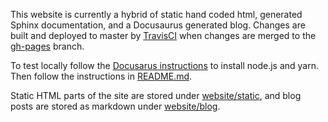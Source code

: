 This website is currently a hybrid of static hand coded html, generated Sphinx documentation, and a Docusaurus generated blog. Changes are built and deployed to master by [TravisCI](https://travis-ci.com/prestodb/prestodb.github.io) when changes are merged to the [gh-pages](https://github.com/prestodb/prestodb.github.io/tree/gh-pages) branch.

To test locally follow the [Docusarus instructions](https://docusaurus.io/docs/en/next/tutorial-setup) to install node.js and yarn. Then follow the instructions in [README.md](website/README.md).

Static HTML parts of the site are stored under [website/static](website/static), and blog posts are stored as markdown under [website/blog](website/blog).
